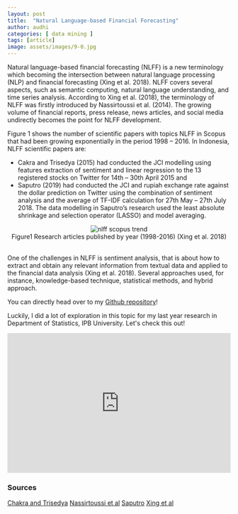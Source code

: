 ```yaml
---
layout: post
title:  "Natural Language-based Financial Forecasting"
author: audhi
categories: [ data mining ]
tags: [article]
image: assets/images/9-0.jpg
---
```

Natural language-based financial forecasting (NLFF) is a new terminology which becoming the intersection between natural language processing (NLP) and financial forecasting (Xing et al. 2018). NLFF covers several aspects, such as semantic computing, natural language understanding, and time series analysis. According to Xing et al. (2018), the terminology of NLFF was firstly introduced by Nassirtoussi et al. (2014). The growing volume of financial reports, press release, news articles, and social media undirectly becomes the point for NLFF development. 

Figure 1 shows the number of scientific papers with topics NLFF in Scopus that had been growing exponentially in the period 1998 – 2016. In Indonesia, NLFF scientific papers are:
- Cakra and Trisedya (2015) had conducted the JCI modelling using features extraction of sentiment and linear regression to the 13 registered stocks on Twitter for 14th – 30th April 2015 and 
- Saputro (2019) had conducted the JCI and rupiah exchange rate against the dollar prediction on Twitter using the combination of sentiment analysis and the average of TF-IDF calculation for 27th May – 27th July 2018. The data modelling in Saputro’s research used the least absolute shrinkage and selection operator (LASSO) and model averaging.

<div style="align: left; text-align:center;">
    <img src="{{site.baseurl}}/assets/images/9-1.jpg" alt="nlff scopus trend"/>
    <div class="caption">Figure1 Research articles published by year (1998-2016) (Xing et al. 2018)</div>
</div>
<br>

One of the challenges in NLFF is sentiment analysis, that is about how to extract and obtain any relevant information from textual data and applied to the financial data analysis (Xing et al. 2018). Several approaches used, for instance, knowledge-based technique, statistical methods, and hybrid approach.

<p>You can directly head over to my <a href="https://github.com/audhiaprilliant/Natural-Language-based-Financial-Forecasting">Github repository</a>!</p>

Luckily, I did a lot of exploration in this topic for my last year research in Department of Statistics, IPB University. Let's check this out!
<p><iframe style="width:100%;" height="315" src="https://www.youtube.com/embed/fpRe9tLZLiw" frameborder="0" allow="accelerometer; autoplay; encrypted-media; gyroscope; picture-in-picture" allowfullscreen></iframe></p>

### Sources
<a target="_blank" href="https://scholar.ui.ac.id/en/publications/stock-price-prediction-using-linear-regression-based-on-sentiment" class="btn btn-danger">Chakra and Trisedya</a> <a target="_blank" href="https://dl.acm.org/doi/10.1016/j.eswa.2014.06.009" class="btn btn-warning">Nassirtoussi et al</a> <a target="_blank" href="https://www.nurandi.id/blog/katadasar-stemming-bahasa-indonesia-dengan-r/" class="btn btn-primary">Saputro</a> <a target="_blank" href="https://dl.acm.org/doi/10.1007/s10462-017-9588-9" class="btn btn-success">Xing et al</a>
